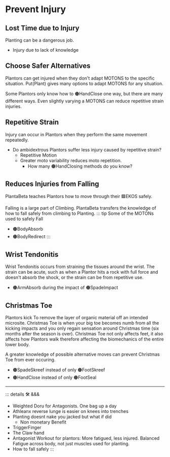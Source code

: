 # Prevent Injury

## Lost Time due to Injury

Planting can be a dangerous job.

- Injury due to lack of knowledge

## Choose Safer Alternatives

Plantors can get injured when they don't adapt MOTONS to the specific situation. <beta>Put(<ekos>Plant</ekos>)</beta> gives many options to adapt MOTONS for any situation.

Some Plantors only know how to 🟠<motor>HandClose</motor> one way, but there are many different ways. Even slightly varying a MOTONS can reduce repetitive strain injuries.

## Repetitive Strain

Injury can occur in Plantors when they perform the same movement repeatedly.

- Do ambidextrous Plantors suffer less injury caused by repetitive strain?
    - Repetitive Motion
    - Greater moto variability reduces moto repetition.
        - How many 🟠<motor>HandClosing</motor> methods do you know?

## Reduces Injuries from Falling

PlantaBeta teaches Plantors how to move through their 🟩<ekos>EKOS</ekos> safely.

Falling is a large part of Climbing. PlantaBeta transfers the knowledge of how to fall safely from climbing to Planting.
::: tip Some of the MOTONs used to safely Fall

- 🟠<motor>BodyAbsorb</motor>
- 🟠<motor>BodyRedirect</motor>
:::

## Wrist Tendonitis

Wrist Tendonitis occurs from straining the tissues around the wrist. The strain can be acute, such as when a Plantor hits a rock with full force and doesn't absorb the shock, or the strain can be from repetitive use.

- 🟠<motor>ArmAbsorb</motor> during the impact of 🟠<motor>SpadeImpact</motor>

## Christmas Toe

Plantors kick To remove the layer of organic material off an intended microsite. Christmas Toe is when your big toe becomes numb from all the kicking impacts and you only regain sensation around Christmas time (six months after the season is over). Christmas Toe not only affects feet, it also affects how Plantors walk therefore affecting the biomechanics of the entire lower body.

A greater knowledge of possible alternative moves can prevent Christmas Toe from ever occuring.

- 🟠<motor>SpadeSkreef</motor> instead of only 🟠<motor>FootSkreef</motor>
- 🟠<motor>HandClose</motor> instead of only 🟠<motor>FootSeal</motor>

---

<!-- =================================================== -->
<!-- =================================================== -->
<!-- =================================================== -->
<!-- =================================================== -->
<!-- =================================================== -->
::: details 🛠 &&&

- Weighted Doru for Antagonists. One bag up a day
- Athleanx  reverse lunge is easier on knees into trenches
- Planting doesnt nake you jacked but what if did
    - Non monetary Benefit
- TriggerFinger
- The Claw hand
- Antagonist Workout for plantors: More fatigued, less injured. Balanced Fatigue across body, not just muscles used for planting.
- How to fall safely
:::
